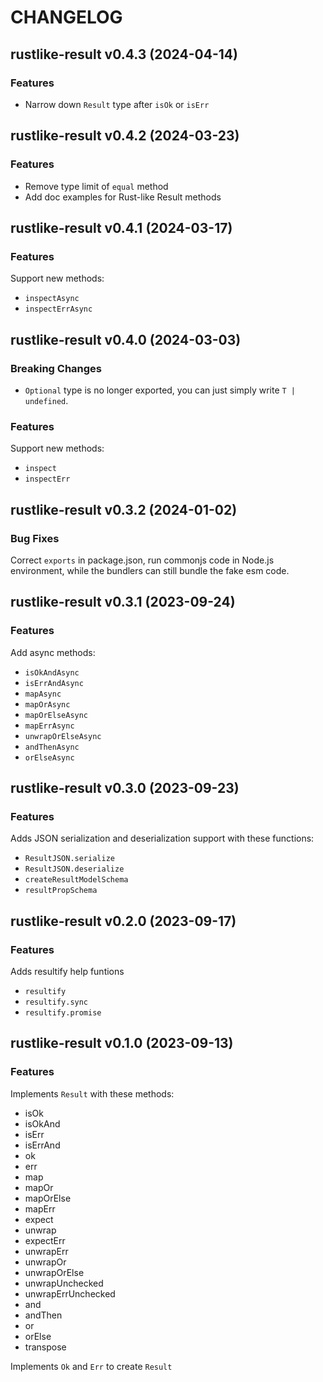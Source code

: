 # CHANGELOG
## rustlike-result v0.4.3 (2024-04-14)
### Features

- Narrow down `Result` type after `isOk` or `isErr`

## rustlike-result v0.4.2 (2024-03-23)
### Features

- Remove type limit of `equal` method
- Add doc examples for Rust-like Result methods

## rustlike-result v0.4.1 (2024-03-17)
### Features

Support new methods:
- `inspectAsync`
- `inspectErrAsync`

## rustlike-result v0.4.0 (2024-03-03)
### Breaking Changes

- `Optional` type is no longer exported, you can just simply write `T | undefined`.

### Features

Support new methods:
- `inspect`
- `inspectErr`

## rustlike-result v0.3.2 (2024-01-02)
### Bug Fixes

Correct `exports` in package.json, run commonjs code in Node.js environment, while the bundlers can still bundle the fake esm code.

## rustlike-result v0.3.1 (2023-09-24)
### Features

Add async methods:
- `isOkAndAsync`
- `isErrAndAsync`
- `mapAsync`
- `mapOrAsync`
- `mapOrElseAsync`
- `mapErrAsync`
- `unwrapOrElseAsync`
- `andThenAsync`
- `orElseAsync`

## rustlike-result v0.3.0 (2023-09-23)
### Features

Adds JSON serialization and deserialization support with these functions:
- `ResultJSON.serialize`
- `ResultJSON.deserialize`
- `createResultModelSchema`
- `resultPropSchema`

## rustlike-result v0.2.0 (2023-09-17)
### Features

Adds resultify help funtions
- `resultify`
- `resultify.sync`
- `resultify.promise`

## rustlike-result v0.1.0 (2023-09-13)
### Features

Implements `Result` with these methods:
- isOk
- isOkAnd
- isErr
- isErrAnd
- ok
- err
- map
- mapOr
- mapOrElse
- mapErr
- expect
- unwrap
- expectErr
- unwrapErr
- unwrapOr
- unwrapOrElse
- unwrapUnchecked
- unwrapErrUnchecked
- and
- andThen
- or
- orElse
- transpose

Implements `Ok` and `Err` to create `Result`
